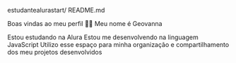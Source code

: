 estudantealurastart/ README.md

Boas vindas ao meu perfil 💙💙
Meu nome é Geovanna

Estou estudando na Alura
Estou me desenvolvendo na linguagem JavaScript
Utilizo esse espaço para minha organização e compartilhamento dos meu projetos desenvolvidos
